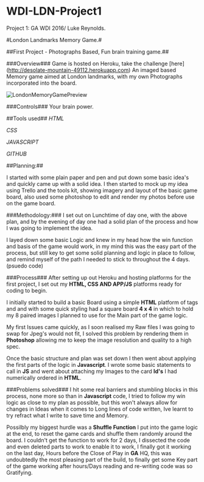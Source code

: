# WDI-LDN-Project1
Project 1: GA WDI 2016/ Luke Reynolds.

#London Landmarks Memory Game.#

##First Project - Photographs Based, Fun brain training game.##

###Overview###
Game is hosted on Heroku, take the challenge [here] (http://desolate-mountain-49112.herokuapp.com)
An imaged based Memory game aimed at London landmarks, with my own Photographs incorporated into the board.

![LondonMemoryGamePreview](../images/memorygame.png)

###Controls###
Your brain power.

##Tools used##
*HTML* 

*CSS* 

*JAVASCRIPT*

*GITHUB*

##Planning:##

I started with some plain paper and pen and put down some basic idea's and quickly came up with a solid idea.
I then started to mock up my idea using Trello and the tools kit, showing imagery and layout of the basic game board, also used some photoshop to edit and render my photos before use on the game board.

###Methodology:###
I set out on Lunchtime of day one, with the above plan, and by the evening of day one had a solid plan of the process and how I was going to implement the idea.

I layed down some basic Logic and knew in my head how the win function and basis of the game would work, in my mind this was the easy part of the process, but still key to get some solid planning and logic in place to follow, and remind myself of the path I needed to stick to throughout the 4 days. (psuedo code)

###Process###
After setting up out Heroku and hosting platforms for the first project, I set out my **HTML, CSS AND APP/JS** platforms ready for coding to begin.

I initially started to build a basic Board using a simple **HTML** platform of tags and and with some quick styling had a square board **4 x 4** in which to hold my 8 paired images I planned to use for the Main part of the game logic.

My first Issues came quickly, as I soon realised my Raw files I was going to swap for Jpeg's would not fit, I solved this problem by rendering them in **Photoshop** allowing me to keep the image resolution and quality to a high spec.

Once the basic structure and plan was set down I then went about applying the first parts of the logic in **Javascript**. I wrote some basic statements to call in **JS** and went about attaching my Images to the card **Id's** I had numerically ordered in **HTML**.

###Problems solved###
I hit some real barriers and stumbling blocks in this process, none more so than in **Javascript** code, I tried to follow my win logic as close to my plan as possible, but this won't always allow for changes in Ideas when it comes to Long lines of code written, Ive learnt to try refract what I write to save time and Memory.

Possilbly my biggest hurdle was a **Shuffle Function** I put into the game logic at the end, to reset the game cards and shuffle them randomly around the board.
I couldn't get the function to work for 2 days, I dissected the code and even deleted parts to work to enable it to work, I finally got it working on the last day, Hours before the Close of Play in **GA** HQ, this was undoubtedly the most pleasing part of the build, to finally get some Key part of the game working after hours/Days reading and re-writing code was so Gratifying.
